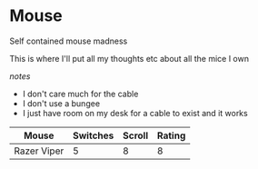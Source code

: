 # Mouse
Self contained mouse madness

This is where I'll put all my thoughts etc about all the mice I own

*notes*
- I don't care much for the cable
- I don't use a bungee
- I just have room on my desk for a cable to exist and it works



| Mouse | Switches | Scroll | Rating | 
| --- | --- | --- | --- | 
| Razer Viper | 5 | 8 | 8 |  
